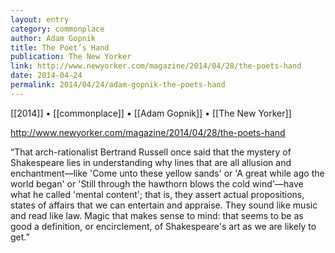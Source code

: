 ```yaml
---
layout: entry
category: commonplace
author: Adam Gopnik
title: The Poet’s Hand
publication: The New Yorker
link: http://www.newyorker.com/magazine/2014/04/28/the-poets-hand
date: 2014-04-24
permalink: 2014/04/24/adam-gopnik-the-poets-hand
---
```


[[2014]] • [[commonplace]] • [[Adam Gopnik]] • [[The New Yorker]]

http://www.newyorker.com/magazine/2014/04/28/the-poets-hand

“That arch-rationalist Bertrand Russell once said that the mystery of Shakespeare lies in understanding why lines that are all allusion and enchantment—like 'Come unto these yellow sands' or 'A great while ago the world began' or 'Still through the hawthorn blows the cold wind'—have what he called 'mental content'; that is, they assert actual propositions, states of affairs that we can entertain and appraise. They sound like music and read like law. Magic that makes sense to mind: that seems to be as good a definition, or encirclement, of Shakespeare's art as we are likely to get.”
